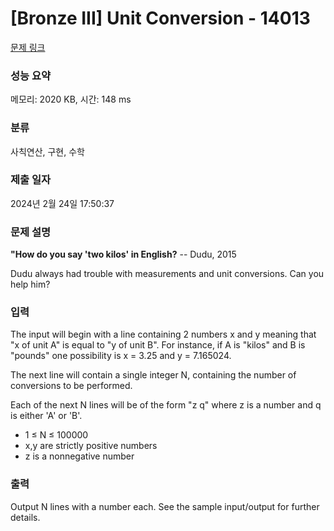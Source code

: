 # [Bronze III] Unit Conversion - 14013 

[문제 링크](https://www.acmicpc.net/problem/14013) 

### 성능 요약

메모리: 2020 KB, 시간: 148 ms

### 분류

사칙연산, 구현, 수학

### 제출 일자

2024년 2월 24일 17:50:37

### 문제 설명

<p><strong>"How do you say 'two kilos' in English?</strong> -- Dudu, 2015</p>

<p>Dudu always had trouble with measurements and unit conversions. Can you help him?</p>

### 입력 

 <p>The input will begin with a line containing 2 numbers x and y meaning that "x of unit A" is equal to "y of unit B". For instance, if A is "kilos" and B is "pounds" one possibility is x = 3.25 and y = 7.165024.</p>

<p>The next line will contain a single integer N, containing the number of conversions to be performed.</p>

<p>Each of the next N lines will be of the form "z q" where z is a number and q is either 'A' or 'B'.</p>

<ul>
	<li>1 ≤ N ≤ 100000</li>
	<li>x,y are strictly positive numbers</li>
	<li>z is a nonnegative number</li>
</ul>

### 출력 

 <p>Output N lines with a number each. See the sample input/output for further details.</p>

